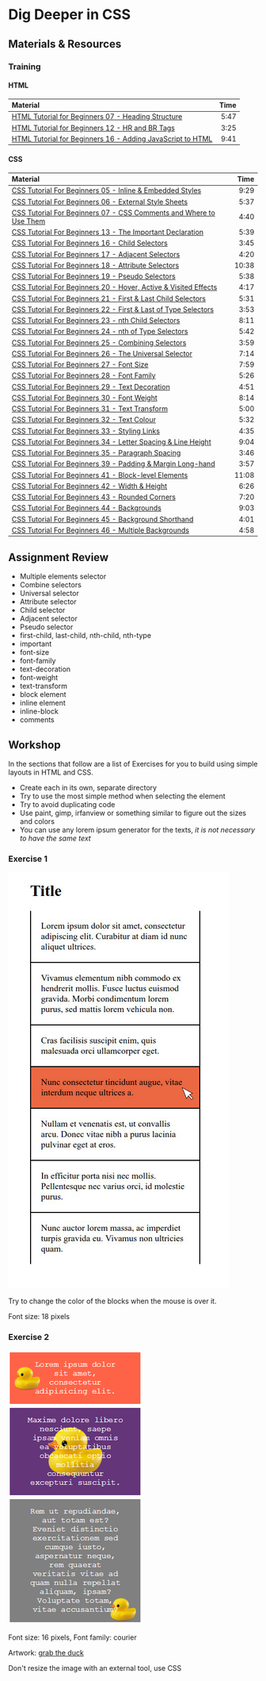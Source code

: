 # Dig Deeper in CSS

## Materials & Resources
### Training
#### HTML
| Material | Time |
|:---------|-----:|
| [HTML Tutorial for Beginners 07 - Heading Structure](https://www.youtube.com/watch?v=UWdepvkLE8U) | 5:47 |
| [HTML Tutorial for Beginners 12 - HR and BR Tags](https://www.youtube.com/watch?v=xkF-cKpzREU) | 3:25 |
| [HTML Tutorial for Beginners 16 - Adding JavaScript to HTML](https://www.youtube.com/watch?v=Gd0RBdFRvF0) | 9:41 |


#### CSS
| Material | Time |
|:---------|-----:|
| [CSS Tutorial For Beginners 05 - Inline & Embedded Styles](https://www.youtube.com/watch?v=jpjzhva3owA) | 9:29 |
| [CSS Tutorial For Beginners 06 - External Style Sheets](https://www.youtube.com/watch?v=Wj2iI7w37Y0) | 5:37 |
| [CSS Tutorial For Beginners 07 - CSS Comments and Where to Use Them](https://www.youtube.com/watch?v=qfpo_XsM0hM) | 4:40
| [CSS Tutorial For Beginners 13 - The Important Declaration](https://www.youtube.com/watch?v=BHzQ_9zzuNM) | 5:39 |
| [CSS Tutorial For Beginners 16 - Child Selectors](https://www.youtube.com/watch?v=MlJrAhGVIis) | 3:45 |
| [CSS Tutorial For Beginners 17 - Adjacent Selectors](https://www.youtube.com/watch?v=K92X4yyyfNY) | 4:20 |
| [CSS Tutorial For Beginners 18 - Attribute Selectors](https://www.youtube.com/watch?v=GVocONem9lw) | 10:38 |
| [CSS Tutorial For Beginners 19 - Pseudo Selectors](https://www.youtube.com/watch?v=SlqUbzvuqDg) | 5:38 |
| [CSS Tutorial For Beginners 20 - Hover, Active & Visited Effects](https://www.youtube.com/watch?v=XT2PFpOyDzY) | 4:17 |
| [CSS Tutorial For Beginners 21 - First & Last Child Selectors](https://www.youtube.com/watch?v=UxHFB5_CSXc) | 5:31 |
| [CSS Tutorial For Beginners 22 - First & Last of Type Selectors](https://www.youtube.com/watch?v=7eVUWLv6gz4) | 3:53 |
| [CSS Tutorial For Beginners 23 - nth Child Selectors](https://www.youtube.com/watch?v=TVj1avJj8a8) | 8:11 |
| [CSS Tutorial For Beginners 24 - nth of Type Selectors](https://www.youtube.com/watch?v=E45xQZTgaUI) | 5:42 |
| [CSS Tutorial For Beginners 25 - Combining Selectors](https://www.youtube.com/watch?v=rK54iCKi6TE) | 3:59 |
| [CSS Tutorial For Beginners 26 - The Universal Selector](https://www.youtube.com/watch?v=EO4ToIX-ZQk) | 7:14 |
| [CSS Tutorial For Beginners 27 - Font Size](https://www.youtube.com/watch?v=799zrGVpfA8) | 7:59 |
| [CSS Tutorial For Beginners 28 - Font Family](https://www.youtube.com/watch?v=v2o8LJWnoxI) | 5:26 |
| [CSS Tutorial For Beginners 29 - Text Decoration](https://www.youtube.com/watch?v=dm54To0EOpw) | 4:51 |
| [CSS Tutorial For Beginners 30 - Font Weight](https://www.youtube.com/watch?v=qeh4UeaGTnc) | 8:14 |
| [CSS Tutorial For Beginners 31 - Text Transform](https://www.youtube.com/watch?v=j0FS2hCoIjs) | 5:00 |
| [CSS Tutorial For Beginners 32 - Text Colour](https://www.youtube.com/watch?v=QzKu1qG4p5A) | 5:32 |
| [CSS Tutorial For Beginners 33 - Styling Links](https://www.youtube.com/watch?v=w_1pQGfrHT8) | 4:35 |
| [CSS Tutorial For Beginners 34 - Letter Spacing & Line Height](https://www.youtube.com/watch?v=4Gyd8hbrcBk) | 9:04 |
| [CSS Tutorial For Beginners 35 - Paragraph Spacing](https://www.youtube.com/watch?v=DdcD9otFk4A) | 3:46 |
| [CSS Tutorial For Beginners 39 - Padding & Margin Long-hand](https://www.youtube.com/watch?v=0Sm7MkZXT-8) | 3:57 |
| [CSS Tutorial For Beginners 41 - Block-level Elements](https://www.youtube.com/watch?v=HuiPIK-0-_A) | 11:08 |
| [CSS Tutorial For Beginners 42 - Width & Height](https://www.youtube.com/watch?v=b9lWNg8lwW4) | 6:26 |
| [CSS Tutorial For Beginners 43 - Rounded Corners](https://www.youtube.com/watch?v=7WPgQVMayWI) | 7:20 |
| [CSS Tutorial For Beginners 44 - Backgrounds](https://www.youtube.com/watch?v=jY-oTfLGpvI) | 9:03 |
| [CSS Tutorial For Beginners 45 - Background Shorthand](https://www.youtube.com/watch?v=0CkSJVl_g00) | 4:01 |
| [CSS Tutorial For Beginners 46 - Multiple Backgrounds](https://www.youtube.com/watch?v=Sj7Hs94uZjE) | 4:58 |

## Assignment Review
 - Multiple elements selector
 - Combine selectors
 - Universal selector
 - Attribute selector
 - Child selector
 - Adjacent selector
 - Pseudo selector
 - first-child, last-child, nth-child, nth-type
 - important
 - font-size
 - font-family
 - text-decoration
 - font-weight
 - text-transform
 - block element
 - inline element
 - inline-block
 - comments

## Workshop
 In the sections that follow are a list of Exercises for you to build using simple layouts in HTML and CSS.

 - Create each in its own, separate directory
 - Try to use the most simple method when selecting the element
 - Try to avoid duplicating code
 - Use paint, gimp, irfanview or something similar to figure out the sizes and colors
 - You can use any lorem ipsum generator for the texts, *it is not necessary to have the same text*


### Exercise 1
 ![seventh](7.jpg)

 Try to change the color of the blocks when the mouse is over it.

 Font size: 18 pixels

### Exercise 2
 ![eighth](05.png)

 Font size: 16 pixels, Font family: courier

 Artwork: [grab the duck](duck.png)

 Don't resize the image with an external tool, use CSS
